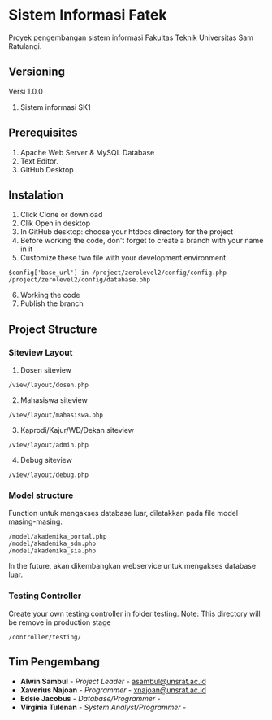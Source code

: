 # Sistem Informasi Fatek

Proyek pengembangan sistem informasi Fakultas Teknik Universitas Sam Ratulangi. 

## Versioning

Versi 1.0.0
1. Sistem informasi SK1

## Prerequisites

1. Apache Web Server & MySQL Database
2. Text Editor.
3. GitHub Desktop

## Instalation

1. Click Clone or download
2. Clik Open in desktop 
3. In GitHub desktop: choose your htdocs directory for the project
4. Before working the code, don't forget to create a branch with your name in it
5. Customize these two file with your development environment
```
$config['base_url'] in /project/zerolevel2/config/config.php
/project/zerolevel2/config/database.php
```
6. Working the code
7. Publish the branch

## Project Structure

### Siteview Layout

1. Dosen siteview
```
/view/layout/dosen.php
```

2. Mahasiswa siteview
```
/view/layout/mahasiswa.php
```

3. Kaprodi/Kajur/WD/Dekan siteview
```
/view/layout/admin.php
```

4. Debug siteview
```
/view/layout/debug.php
```

### Model structure

Function untuk mengakses database luar, diletakkan pada file model masing-masing.
```
/model/akademika_portal.php
/model/akademika_sdm.php
/model/akademika_sia.php
```
In the future, akan dikembangkan webservice untuk mengakses database luar.

### Testing Controller
Create your own testing controller in folder testing. Note: This directory will be remove in production stage
```
/controller/testing/
```

## Tim Pengembang

* **Alwin Sambul** - *Project Leader* - asambul@unsrat.ac.id
* **Xaverius Najoan** - *Programmer* - xnajoan@unsrat.ac.id
* **Edsie Jacobus** - *Database/Programmer* - 
* **Virginia Tulenan** - *System Analyst/Programmer* - 
